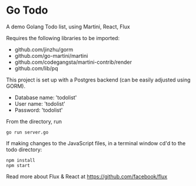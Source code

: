# Go Todo
A demo Golang Todo list, using Martini, React, Flux

Requires the following libraries to be imported:
- github.com/jinzhu/gorm
- github.com/go-martini/martini
- github.com/codegangsta/martini-contrib/render
- github.com/lib/pq

This project is set up with a Postgres backend (can be easily adjusted using GORM). 
- Database name: 'todolist'
- User name: 'todolist'
- Password: 'todolist'

From the directory, run

    go run server.go

If making changes to the JavaScript files, in a terminal window cd'd to the todo directory:

    npm install
    npm start
    
Read more about Flux & React at https://github.com/facebook/flux

